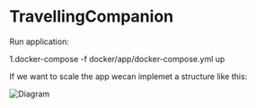 # TravellingCompanion
Run application:

1.docker-compose -f docker/app/docker-compose.yml up

If we want to scale the app wecan implemet a structure like this:


![Diagram](https://user-images.githubusercontent.com/59647739/137749094-acd25a4e-072c-4c89-a0c7-a9f925a23e92.png)
